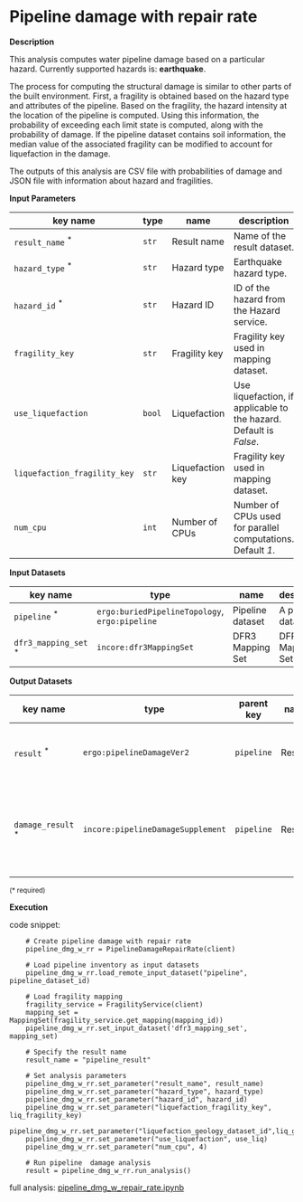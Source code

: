 # Pipeline damage with repair rate

**Description**

This analysis computes water pipeline damage based on a particular hazard. Currently supported hazards is: **earthquake**.

The process for computing the structural damage is similar to other parts of the built environment. First, a fragility
is obtained based on the hazard type and attributes of the pipeline. Based on the fragility, the hazard intensity at the 
location of the pipeline is computed. Using this information, the probability of exceeding each limit state is computed, 
along with the probability of damage. If the pipeline dataset contains soil information, the median value of the associated 
fragility can be modified to account for liquefaction in the damage. 

The outputs of this analysis are CSV file with probabilities of damage and JSON file with information about hazard and fragilities.
    
**Input Parameters**

key name | type | name | description
--- | --- | --- | ---
`result_name` <sup>*</sup> | `str` | Result name | Name of the result dataset.
`hazard_type` <sup>*</sup> | `str` | Hazard type | Earthquake hazard type.
`hazard_id` <sup>*</sup> | `str` | Hazard ID | ID of the hazard from the Hazard service.
`fragility_key` | `str` | Fragility key | Fragility key used in mapping dataset.
`use_liquefaction` | `bool` | Liquefaction | Use liquefaction, if applicable to the hazard.<br>Default is *False*.
`liquefaction_fragility_key` | `str` | Liquefaction key | Fragility key used in mapping dataset.
`num_cpu` | `int` | Number of CPUs | Number of CPUs used for parallel computations.<br>Default *1*.

**Input Datasets**

key name | type | name | description
--- | --- | --- | ---
`pipeline` <sup>*</sup> | `ergo:buriedPipelineTopology`, <br>`ergo:pipeline` | Pipeline  dataset | A pipeline dataset.
`dfr3_mapping_set` <sup>*</sup> | `incore:dfr3MappingSet` | DFR3 Mapping Set | DFR3 Mapping Set.

**Output Datasets**

key name | type | parent key | name | description
--- | --- | --- | --- | ---
`result` <sup>*</sup> | `ergo:pipelineDamageVer2` | `pipeline` | Results | A dataset containing results <br>(format: CSV).
`damage_result` <sup>*</sup> | `incore:pipelineDamageSupplement` | `pipeline` | Results | Information about applied hazard value and fragility<br>(format: JSON).

<small>(* required)</small>

**Execution** 

code snippet:

```
    # Create pipeline damage with repair rate
    pipeline_dmg_w_rr = PipelineDamageRepairRate(client)

    # Load pipeline inventory as input datasets
    pipeline_dmg_w_rr.load_remote_input_dataset("pipeline", pipeline_dataset_id)

    # Load fragility mapping
    fragility_service = FragilityService(client)
    mapping_set = MappingSet(fragility_service.get_mapping(mapping_id))
    pipeline_dmg_w_rr.set_input_dataset('dfr3_mapping_set', mapping_set)

    # Specify the result name
    result_name = "pipeline_result"

    # Set analysis parameters
    pipeline_dmg_w_rr.set_parameter("result_name", result_name)
    pipeline_dmg_w_rr.set_parameter("hazard_type", hazard_type)
    pipeline_dmg_w_rr.set_parameter("hazard_id", hazard_id)
    pipeline_dmg_w_rr.set_parameter("liquefaction_fragility_key", liq_fragility_key)
    pipeline_dmg_w_rr.set_parameter("liquefaction_geology_dataset_id",liq_geology_dataset_id)
    pipeline_dmg_w_rr.set_parameter("use_liquefaction", use_liq)
    pipeline_dmg_w_rr.set_parameter("num_cpu", 4)

    # Run pipeline  damage analysis
    result = pipeline_dmg_w_rr.run_analysis()
```

full analysis: [pipeline_dmg_w_repair_rate.ipynb](https://github.com/IN-CORE/incore-docs/blob/master/notebooks/pipeline_dmg_w_repair_rate.ipynb)